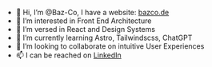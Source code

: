 - 👋 Hi, I’m @Baz-Co, I have a website: [bazco.de](https://bazco.de)
- 👀 I’m interested in Front End Architecture
- 🚀 I’m versed in React and Design Systems
- 🌱 I’m currently learning Astro, Tailwindscss, ChatGPT
- 💞️ I’m looking to collaborate on intuitive User Experiences
- 📫 I can be reached on [LinkedIn](https://www.linkedin.com/in/shehbaz-sherwani/)

